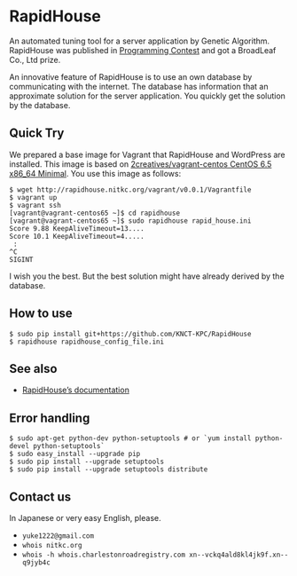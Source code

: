 RapidHouse
==========
An automated tuning tool for a server application by Genetic Algorithm.
RapidHouse was published in [Programming Contest](http://www.procon.gr.jp/) and got a BroadLeaf Co., Ltd prize.

An innovative feature of RapidHouse is to use an own database by communicating with the internet.
The database has information that an approximate solution for the server application.
You quickly get the solution by the database.


## Quick Try

We prepared a base image for Vagrant that RapidHouse and WordPress are installed.
This image is based on [2creatives/vagrant-centos CentOS 6.5 x86_64 Minimal](https://github.com/2creatives/vagrant-centos/releases/tag/v6.5.3).
You use this image as follows:

    $ wget http://rapidhouse.nitkc.org/vagrant/v0.0.1/Vagrantfile
    $ vagrant up
    $ vagrant ssh
    [vagrant@vagrant-centos65 ~]$ cd rapidhouse
    [vagrant@vagrant-centos65 ~]$ sudo rapidhouse rapid_house.ini
    Score 9.88 KeepAliveTimeout=13....
    Score 10.1 KeepAliveTimeout=4.....
	 :
    ^C
    SIGINT
   
I wish you the best.
But the best solution might have already derived by the database.


## How to use

    $ sudo pip install git+https://github.com/KNCT-KPC/RapidHouse
    $ rapidhouse rapidhouse_config_file.ini

## See also

  * [RapidHouse’s documentation](http://rapidhouse.nitkc.org/)

## Error handling

    $ sudo apt-get python-dev python-setuptools # or `yum install python-devel python-setuptools`
    $ sudo easy_install --upgrade pip
    $ sudo pip install --upgrade setuptools
    $ sudo pip install --upgrade setuptools distribute

## Contact us

In Japanese or very easy English, please.
 
  * `yuke1222@gmail.com`
  * `whois nitkc.org`
  * `whois -h whois.charlestonroadregistry.com xn--vckq4ald8kl4jk9f.xn--q9jyb4c`
